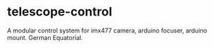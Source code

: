 # telescope-control
A modular control system for imx477 camera, arduino focuser, arduino mount. German Equatorial.
